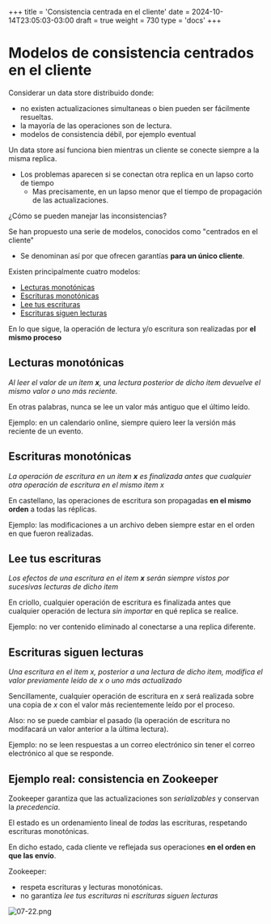+++
title = 'Consistencia centrada en el cliente'
date = 2024-10-14T23:05:03-03:00
draft = true
weight = 730 
type = 'docs'
+++

# Modelos de consistencia centrados en el cliente

Considerar un data store distribuido donde:

- no existen actualizaciones simultaneas o bien pueden ser fácilmente resueltas.
- la mayoría de las operaciones son de lectura.
- modelos de consistencia débil, por ejemplo eventual

Un data store así funciona bien mientras un cliente se conecte siempre a la misma replica.

- Los problemas aparecen si se conectan otra replica en un lapso corto de tiempo
    - Mas precisamente, en un lapso menor que el tiempo de propagación de las actualizaciones.

¿Cómo se pueden manejar las inconsistencias?

Se han propuesto una serie de modelos, conocidos como "centrados en el cliente"

- Se denominan así por que ofrecen garantías **para un único cliente**.

Existen principalmente cuatro modelos:

- [Lecturas monotónicas](#lecturas-monotónicas)  
- [Escrituras monotónicas](#escrituras-monotónicas)
- [Lee tus escrituras](#lee-tus-escrituras)
- [Escrituras siguen lecturas](#escrituras-siguen-lecturas)

En lo que sigue, la operación de lectura y/o escritura son realizadas por **el mismo proceso**

## Lecturas monotónicas

*Al leer el valor de un item **x**, una lectura posterior de dicho item devuelve el mismo valor o uno más reciente.*

En otras palabras, nunca se lee un valor más antiguo que el último leído.

Ejemplo: en un calendario online, siempre quiero leer la versión más reciente de un evento.

## Escrituras monotónicas

*La operación de escritura en un item **x** es finalizada antes que cualquier otra operación de escritura en el mismo item x*

En castellano, las operaciones de escritura son propagadas **en el mismo orden** a todas las réplicas.

Ejemplo: las modificaciones a un archivo deben siempre estar en el orden en que fueron realizadas.

## Lee tus escrituras

*Los efectos de una escritura en el item **x** serán siempre vistos por sucesivas lecturas de dicho item*

En criollo, cualquier operación de escritura es finalizada antes que cualquier operación de lectura *sin importar* en qué replica se realice.

Ejemplo: no ver contenido eliminado al conectarse a una replica diferente.

## Escrituras siguen lecturas

*Una escritura en el item x, posterior a una lectura de dicho item, modifica el valor previamente leído de x o uno más actualizado*

Sencillamente, cualquier operación de escritura en *x* será realizada sobre una copia de *x* con el valor más recientemente leído por el proceso.

Also: no se puede cambiar el pasado (la operación de escritura no modifacará un valor anterior a la última lectura).

Ejemplo: no se leen respuestas a un correo electrónico sin tener el correo electrónico al que se responde.

## Ejemplo real: consistencia en Zookeeper

Zookeeper garantiza que las actualizaciones son *serializables* y conservan la *precedencia*.

El estado es un ordenamiento lineal de *todas* las escrituras, respetando escrituras monotónicas.

En dicho estado, cada cliente ve reflejada sus operaciones **en el orden en que las envío**.

Zookeeper:

- respeta escrituras y lecturas monotónicas.
- no garantiza *lee tus escrituras* ni *escrituras siguen lecturas* 

![07-22.png](/07-22.png)



